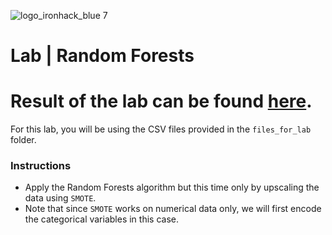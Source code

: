 ![logo_ironhack_blue 7](https://user-images.githubusercontent.com/23629340/40541063-a07a0a8a-601a-11e8-91b5-2f13e4e6b441.png)

# Lab | Random Forests

# Result of the lab can be found [here](https://github.com/ainaraguerraf/Data_Analytics_bootcamp_labs/blob/main/UNIT%207%20-%20ML/8.%20lab-random-forests/lab-random%20forests-%20ainara%20guerra.ipynb).
For this lab, you will be using the CSV files provided in the `files_for_lab` folder.

### Instructions

- Apply the Random Forests algorithm but this time only by upscaling the data using `SMOTE`.
- Note that since `SMOTE` works on numerical data only, we will first encode the categorical variables in this case.

